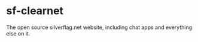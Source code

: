 # sf-clearnet
The open source silverflag.net website, including chat apps and everything else on it.
